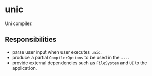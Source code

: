 # unic

Uni compiler.

## Responsibilities

- parse user input when user executes `unic`.
- produce a partial `CompilerOptions` to be used in the `...`.
- provide external dependencies such as `FileSystem` and `UI` to the application.
